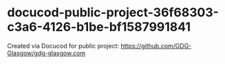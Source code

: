 # docucod-public-project-36f68303-c3a6-4126-b1be-bf1587991841
Created via Docucod for public project: https://github.com/GDG-Glasgow/gdg-glasgow.com
